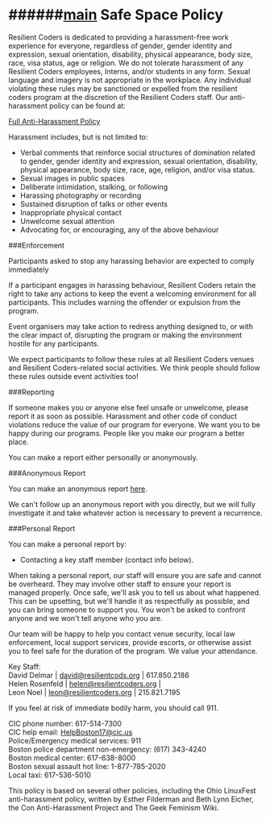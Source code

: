 ######[main](README.md)
Safe Space Policy
===============

Resilient Coders is dedicated to providing a harassment-free work experience for everyone, regardless of gender, gender identity and expression, sexual orientation, disability, physical appearance, body size, race, visa status, age or religion. We do not tolerate harassment of any Resilient Coders employees, Interns, and/or students in any form. Sexual language and imagery is not appropriate in the workplace. Any individual violating these rules may be sanctioned or expelled from the resilient coders program at the discretion of the Resilient Coders staff. Our anti-harassment policy can be found at:

[Full Anti-Harassment Policy](harassment.md)

Harassment includes, but is not limited to:
* Verbal comments that reinforce social structures of domination related to gender, gender identity and expression, sexual orientation, disability, physical appearance, body size, race, age, religion, and/or visa status.
* Sexual images in public spaces
* Deliberate intimidation, stalking, or following
* Harassing photography or recording
* Sustained disruption of talks or other events
* Inappropriate physical contact
* Unwelcome sexual attention
* Advocating for, or encouraging, any of the above behaviour

###Enforcement

Participants asked to stop any harassing behavior are expected to comply immediately

If a participant engages in harassing behaviour, Resilient Coders retain the right to take any actions to keep the event a welcoming environment for all participants. This includes warning the offender or expulsion from the program.

Event organisers may take action to redress anything designed to, or with the clear impact of, disrupting the program or making the environment hostile for any participants.

We expect participants to follow these rules at all Resilient Coders venues and Resilient Coders-related social activities. We think people should follow these rules outside event activities too!

###Reporting

If someone makes you or anyone else feel unsafe or unwelcome, please report it as soon as possible.
Harassment and other code of conduct violations reduce the value of our program for everyone. We want you to be happy during our programs. People like you make our program a better place.

You can make a report either personally or anonymously.

###Anonymous Report

You can make an anonymous report [here](https://goo.gl/forms/y5jizzAR6zZckgYZ2).

We can't follow up an anonymous report with you directly, but we will fully investigate it and take whatever action is necessary to prevent a recurrence.

###Personal Report

You can make a personal report by:

* Contacting a key staff member (contact info below).

When taking a personal report, our staff will ensure you are safe and cannot be overheard. They may involve other staff to ensure your report is managed properly. Once safe, we'll ask you to tell us about what happened. This can be upsetting, but we'll handle it as respectfully as possible, and you can bring someone to support you. You won't be asked to confront anyone and we won't tell anyone who you are.

Our team will be happy to help you contact venue security, local law enforcement, local support services, provide escorts, or otherwise assist you to feel safe for the duration of the program. We value your attendance.

Key Staff:    
David Delmar | david@resilientcods.org | 617.850.2186  
Helen Rosenfeld | helen@resilientcoders.org |  
Leon Noel | leon@resilientcoders.org | 215.821.7195  

If you feel at risk of immediate bodily harm, you should call 911.

CIC phone number: 617-514-7300  
CIC help email: HelpBoston17@cic.us  
Police/Emergency medical services: 911  
Boston police department non-emergency: (617) 343-4240  
Boston medical center: 	617-638-8000  
Boston sexual assault hot line: 1-877-785-2020  
Local taxi: 617-536-5010  



This policy is based on several other policies, including the Ohio LinuxFest anti-harassment policy, written by Esther Filderman and Beth Lynn Eicher, the Con Anti-Harassment Project and The Geek Feminism Wiki.
